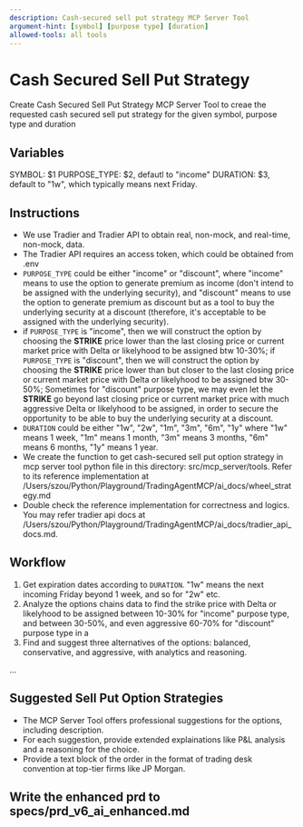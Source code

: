 ```yaml
---
description: Cash-secured sell put strategy MCP Server Tool
argument-hint: [symbol] [purpose type] [duration]
allowed-tools: all tools
---
```


# Cash Secured Sell Put Strategy

Create Cash Secured Sell Put Strategy MCP Server Tool to creae the requested cash secured sell put strategy for the given symbol, purpose type and duration

## Variables
SYMBOL: $1
PURPOSE_TYPE: $2, defautl to "income"
DURATION: $3, default to "1w", which typically means next Friday.

## Instructions
- We use Tradier and Tradier API to obtain real, non-mock, and real-time, non-mock, data.
- The Tradier API requires an access token, which could be obtained from .env
- `PURPOSE_TYPE` could be either "income" or "discount", where "income" means to use the option to generate premium as income (don't intend to be assigned with the underlying security), and "discount" means to use the option to generate premium as discount but as a tool to buy the underlying security at a discount (therefore, it's acceptable to be assigned with the underlying security).
- if `PURPOSE_TYPE` is "income", then we will construct the option by choosing the **STRIKE** price lower than the last closing price or current market price with Delta or likelyhood to be assigned btw 10-30%; if `PURPOSE_TYPE` is "discount", then we will construct the option by choosing the **STRIKE** price lower than but closer to the last closing price or current market price with Delta or likelyhood to be assigned btw 30-50%; Sometimes for "discount" purpose type, we may even let the **STRIKE** go beyond last closing price or current market price with much aggressive Delta or likelyhood to be assigned, in order to secure the opportunity to be able to buy the underlying security at a discount.
- `DURATION` could be either "1w", "2w", "1m", "3m", "6m", "1y" where "1w" means 1 week, "1m" means 1 month, "3m" means 3 months, "6m" means 6 months, "1y" means 1 year.
- We create the function to get cash-secured sell put option strategy in mcp server tool python file in this directory: src/mcp_server/tools. Refer to its reference implementation at /Users/szou/Python/Playground/TradingAgentMCP/ai_docs/wheel_strategy.md
- Double check the reference implementation for correctness and logics. You may refer tradier api docs at /Users/szou/Python/Playground/TradingAgentMCP/ai_docs/tradier_api_docs.md.

## Workflow
1. Get expiration dates according to `DURATION`. "1w" means the next incoming Friday beyond 1 week, and so for "2w" etc.
2. Analyze the options chains data to find the strike price with Delta or likelyhood to be assigned between 10-30% for "income" purpose type, and between 30-50%, and even aggressive 60-70% for "discount" purpose type in a <analyze-option-loop>
3. Find and suggest three alternatives of the options: balanced, conservative, and aggressive, with analytics and reasoning.

<analyze-option-loop>
    ...
</analyze-option-loop>

## Suggested Sell Put Option Strategies
- The MCP Server Tool offers professional suggestions for the options, including description.
- For each suggestion, provide extended explainations like P&L analysis and a reasoning for the choice.
- Provide a text block of the order in the format of trading desk convention at top-tier firms like JP Morgan.

## Write the enhanced prd to specs/prd_v6_ai_enhanced.md
